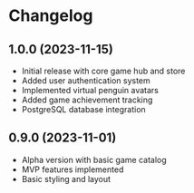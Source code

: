 # Changelog

## 1.0.0 (2023-11-15)
- Initial release with core game hub and store
- Added user authentication system
- Implemented virtual penguin avatars
- Added game achievement tracking
- PostgreSQL database integration

## 0.9.0 (2023-11-01)
- Alpha version with basic game catalog
- MVP features implemented
- Basic styling and layout